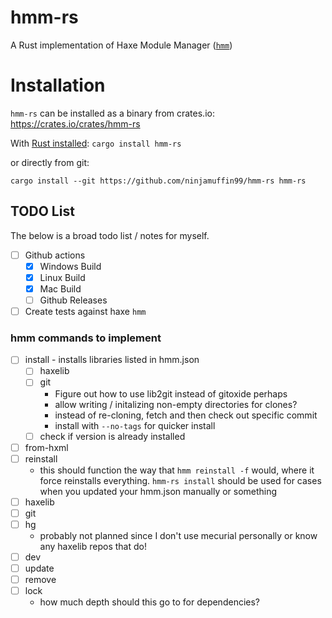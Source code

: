# hmm-rs

A Rust implementation of Haxe Module Manager ([`hmm`](https://github.com/andywhite37/hmm))

# Installation

`hmm-rs` can be installed as a binary from crates.io: https://crates.io/crates/hmm-rs

With [Rust installed](https://www.rust-lang.org/tools/install):
`cargo install hmm-rs`

or directly from git:

`cargo install --git https://github.com/ninjamuffin99/hmm-rs hmm-rs`

## TODO List

The below is a broad todo list / notes for myself.

- [ ] Github actions
  - [x] Windows Build
  - [x] Linux Build
  - [x] Mac Build
  - [ ] Github Releases
- [ ] Create tests against haxe `hmm`

### hmm commands to implement

- [ ] install - installs libraries listed in hmm.json
  - [ ] haxelib
  - [ ] git
    - Figure out how to use lib2git instead of gitoxide perhaps
    - allow writing / initalizing non-empty directories for clones?
    - instead of re-cloning, fetch and then check out specific commit
    - install with `--no-tags` for quicker install
  - [ ] check if version is already installed
- [ ] from-hxml
- [ ] reinstall
  - this should function the way that `hmm reinstall -f` would, where it force reinstalls everything.
    `hmm-rs install` should be used for cases when you updated your hmm.json manually or something
- [ ] haxelib
- [ ] git
- [ ] hg
  - probably not planned since I don't use mecurial personally or know any haxelib repos that do!
- [ ] dev
- [ ] update
- [ ] remove
- [ ] lock
  - how much depth should this go to for dependencies?
